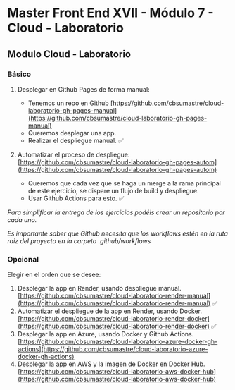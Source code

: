 # Master Front End XVII - Módulo 7 - Cloud - Laboratorio

## Modulo Cloud - Laboratorio

### Básico

1. Desplegar en Github Pages de forma manual:

   - Tenemos un repo en Github [https://github.com/cbsumastre/cloud-laboratorio-gh-pages-manual](https://github.com/cbsumastre/cloud-laboratorio-gh-pages-manual)
   - Queremos desplegar una app.
   - Realizar el despliegue manual. ✅

2. Automatizar el proceso de despliegue: [https://github.com/cbsumastre/cloud-laboratorio-gh-pages-autom](https://github.com/cbsumastre/cloud-laboratorio-gh-pages-autom)

   - Queremos que cada vez que se haga un merge a la rama principal de este ejercicio, se dispare un flujo de build y despliegue.
   - Usar Github Actions para esto. ✅

_Para simplificar la entrega de los ejercicios podéis crear un repositorio por cada uno._

_Es importante saber que Github necesita que los workflows estén en la ruta raiz del proyecto en la carpeta .github/workflows_

### Opcional

Elegir en el orden que se desee:

1. Desplegar la app en Render, usando despliegue manual. [https://github.com/cbsumastre/cloud-laboratorio-render-manual](https://github.com/cbsumastre/cloud-laboratorio-render-manual) ✅
2. Automatizar el despliegue de la app en Render, usando Docker. [https://github.com/cbsumastre/cloud-laboratorio-render-docker](https://github.com/cbsumastre/cloud-laboratorio-render-docker) ✅
3. Desplegar la app en Azure, usando Docker y Github Actions. [https://github.com/cbsumastre/cloud-laboratorio-azure-docker-gh-actions](https://github.com/cbsumastre/cloud-laboratorio-azure-docker-gh-actions)
4. Desplegar la app en AWS y la imagen de Docker en Docker Hub. [https://github.com/cbsumastre/cloud-laboratorio-aws-docker-hub](https://github.com/cbsumastre/cloud-laboratorio-aws-docker-hub)
